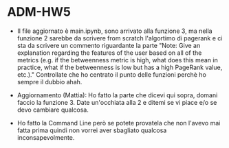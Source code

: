 # ADM-HW5
* Il file aggiornato è main.ipynb, sono arrivato alla funzione 3, ma nella funzione 2 sarebbe da scrivere from scratch l'algortimo di pagerank e ci sta da scrivere un commento riguardante la parte "Note: Give an explanation regarding the features of the user based on all of the metrics (e.g. if the betweenness metric is high, what does this mean in practice, what if the betweenness is low but has a high PageRank value, etc.)." 
Controllate che ho centrato il punto delle funzioni perchè ho sempre il dubbio ahah.

* Aggiornamento (Mattia): Ho fatto la parte che dicevi qui sopra, domani faccio la funzione 3. Date un'occhiata alla 2 e ditemi se vi piace e/o se devo cambiare qualcosa. 

* Ho fatto la Command Line però se potete provatela che non l'avevo mai fatta prima quindi non vorrei aver sbagliato qualcosa inconsapevolmente.

